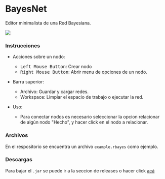 # BayesNet

Editor minimalista de una Red Bayesiana.

![](https://i.imgur.com/Bz65EsN.gif)

### Instrucciones

  * Acciones sobre un nodo:
    * <kbd>Left Mouse Button</kbd>: Crear nodo
    * <kbd>Right Mouse Button</kbd>: Abrir menu de opciones de un nodo.

  * Barra superior:
    * Archivo: Guardar  y cargar redes.
    * Workspace: Limpiar el espacio de trabajo o ejecutar la red.

  * Uso: 
    * Para conectar nodos es necesario seleccionar la opcion relacionar de algún nodo "Hecho", y hacer click en el nodo a relacionar.

### Archivos
En el respositorio se encuentra un archivo ```example.rbayes``` como ejemplo.

### Descargas

Para bajar el ```.jar``` se puede ir a la seccion de releases o hacer click [acá](https://github.com/toborochi/BayesNet/releases)
